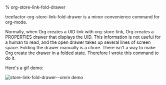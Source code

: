 % org-store-link-fold-drawer

treefactor-org-store-link-fold-drawer is a minor convenience command for org-mode.

Normally, when Org creates a UID link with org-store-link, Org creates a PROPERTIES drawer that displays the UID. This information is not useful for a human to read, and the open drawer takes up several lines of screen space. Folding the drawer manually is a chore. There isn't a way to make Org create the drawer in a folded state. Therefore I wrote this command to do it.

Here's a gif demo:

![](Org-store-link-fold-drawer-Zinaries/store-link-fold-drawer--omm--output-2019-09-07-00.gif "store-link-fold-drawer--omm demo")
